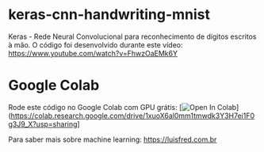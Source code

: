 # keras-cnn-handwriting-mnist
Keras - Rede Neural Convolucional para reconhecimento de dígitos escritos à mão. O código foi desenvolvido durante este vídeo: https://www.youtube.com/watch?v=FhwzOaEMk6Y

# Google Colab

Rode este código no Google Colab com GPU grátis: 
[![Open In Colab](https://colab.research.google.com/assets/colab-badge.svg)](https://colab.research.google.com/drive/1xuoX6al0mm1tmwdk3Y3H7ei1F0g3J9_X?usp=sharing]

Para saber mais sobre machine learning: https://luisfred.com.br
